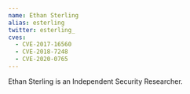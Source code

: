 ```yaml
---
name: Ethan Sterling
alias: esterling
twitter: esterling_
cves:
  - CVE-2017-16560
  - CVE-2018-7248
  - CVE-2020-0765
---
```

Ethan Sterling is an Independent Security Researcher.